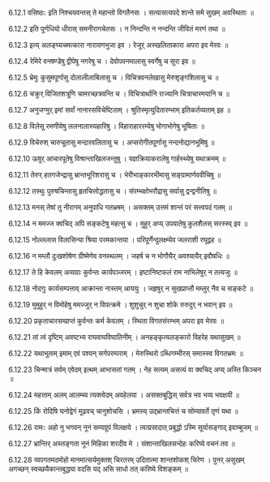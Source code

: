 6.12.1
वसिष्ठः:
इति निश्चयवन्तस् ते महान्तो विगतैनसः ।
सत्यासत्यपदे शान्ते समे सुखम् अवस्थिताः ॥


6.12.2
इति पूर्णधियो धीरास् समनीरागचेतसः ।
न निन्दन्ति न नन्दन्ति जीवितं मरणं तथा ॥


6.12.3
इत्य् अलङ्घ्यचमत्कारा नारायणभुजा इव ।
रेजुर् अस्खलिताकारा अपरा इव मेरवः ॥


6.12.4
रेमिरे वनषण्डेषु द्वीपेषु नगरेषु च ।
देवोपवनमालासु स्वर्गेषु च सुरा इव ॥


6.12.5
भ्रेमुः कुसुमपूर्णासु दोलालीलाबिलासु च ।
विचित्रवनलेखासु मेरुशृङ्गशिलासु च ॥


6.12.6
चक्रुर् विजितशत्रूणि चामरच्छत्रवन्ति च ।
विचित्रार्थानि राज्यानि चित्राचारमयानि च ॥


6.12.7
अनुजग्मुर् इमां सर्वां नानारसविचेष्टिताम् ।
श्रुतिस्मृत्युदितारम्भाम् इतिकर्तव्यताम् इह ॥


6.12.8
विलेसू रमणीयेषु ललनालास्यहारिषु ।
विहाराहाररम्येषु भोगाभोगेषु भूषिताः ॥


6.12.9
विचेरुश् चारुचूतासु मन्दारवलितासु च ।
अप्सरोगीतपूर्णासु नन्दनोद्यानभूमिषु ॥


6.12.10
ऊषुर् आचारपूतेषु विश्रान्ताखिलजन्तुषु ।
यज्ञक्रियाकरालेषु गार्हस्थ्येषु यथाक्रमम् ॥


6.12.11
तेरुर् हतगजेन्द्रासु भ्रान्तभूरिशरासु च ।
भेरीभाङ्कारभीमासु सङ्ग्रामार्णववीचिषु ॥


6.12.12
तस्थुः पुरुषचिन्तासु हृतचित्तोद्धतासु च ।
संरम्भक्षोभरौद्रासु सर्वासु द्वन्द्वनीतिषु ॥


6.12.13
मनस् तेषां तु नीरागम् अनुपाधि गतभ्रमम् ।
असक्तम् उत्तमं शान्तं परं सत्त्वपदं गतम् ॥


6.12.14
न ममज्ज क्वचिद् अपि सङ्कटेषु महत्सु च ।
मुहुर् अप्य् उपयातेषु कुलशैलस् सरस्स्व् इव ॥


6.12.15
नोल्ललास विलासिन्या श्रिया परमकान्तया ।
परिपूर्णेन्दुलक्ष्म्येव जलराशी रघूद्वह ॥


6.12.16
न मम्लौ दुःखशोषेण ग्रीष्मेणेव वनस्थलम् ।
जहर्ष च न भोगौघैर् अवश्यायैर् इवौषधिः ॥


6.12.17
ते हि केवलम् अव्यग्राः कुर्वन्तः कार्यपञ्जरम् ।
इष्टानिष्टफलं राम नाभिलेषुर् न तत्यजुः ॥


6.12.18
नोदगुः कार्यसम्पत्ताव् आक्रान्ता नास्तम् आययुः ।
जहृषुर् न सुखप्राप्तौ मम्लुर् नैव च सङ्कटे ॥


6.12.19
मुमुहुर् न विमोहेषु ममज्जुर् न विपत्क्रमे ।
शुशुचुर् न शुचा शोके रुरुदुर् न भवान् इव ॥


6.12.20
प्रकृताचारसम्प्राप्तं कुर्वन्तः कर्म केवलम् ।
स्थिता विगतसंरम्भम् अपरा इव मेरवः ॥


6.12.21
तां त्वं दृष्टिम् अवष्टभ्य राघवाघविघातिनीम् ।
अनहङ्कृत्यलङ्कारो विहरेह यथासुखम् ॥


6.12.22
यथाभूताम् इमाम् एवं पश्यन् सर्गपरम्पराम् ।
मेरुस्थिरो ऽब्धिगम्भीरस् समास्स्व विगतभ्रमः ॥


6.12.23
चिन्मात्रं सर्वम् एवेदम् इत्थम् आभासतां गतम् ।
नेह सत्यम् असत्यं वा क्वचिद् अप्य् अस्ति किञ्चन ॥


6.12.24
महत्ताम् अलम् आलम्ब्य त्यक्त्वेदम् अवहेलया ।
असक्तबुद्धिस् सर्वत्र भव भव्य भवक्षयी ॥


6.12.25
किं रोदिषि घनोद्वेगं मूढवच् चानुशोचसि ।
भ्रमस्य् उद्भ्रान्तचित्तं च सोम्यावर्ते तृणं यथा ॥


6.12.26
रामः:
अहो नु भगवन् नूनं सम्यग्रूपं विलक्षये ।
त्वत्प्रसादात् प्रबुद्धो ऽस्मि सूर्यासङ्गाद् इवाम्बुजम् ॥


6.12.27
भ्रान्तिर् अस्तङ्गता नूनं मिहिका शरदीव मे ।
संशान्ताखिलसन्देहः करिष्ये वचनं तव ॥


6.12.28
व्यपगतमदमोहो मानमात्सर्यमुक्तश् चिरतरम् उदितात्मा शान्तशोकश् चिरेण ।
पुनर् असुखम् अगच्छन् स्वच्छयैकान्तबुद्ध्या वदसि यद् असि साधो तत् करिष्ये विशङ्कम् ॥

